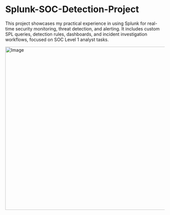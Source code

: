 # Splunk-SOC-Detection-Project
This project showcases my practical experience in using Splunk for real-time security monitoring, threat detection, and alerting. It includes custom SPL queries, detection rules, dashboards, and incident investigation workflows, focused on SOC Level 1 analyst tasks.

<img width="1118" height="515" alt="Image" src="https://github.com/user-attachments/assets/94ee82f4-e774-47a0-821f-a7091dede076" />
